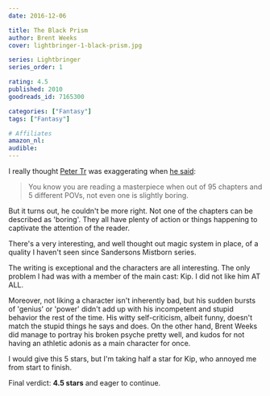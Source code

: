 ```yaml
---
date: 2016-12-06

title: The Black Prism
author: Brent Weeks
cover: lightbringer-1-black-prism.jpg

series: Lightbringer
series_order: 1

rating: 4.5
published: 2010
goodreads_id: 7165300

categories: ["Fantasy"]
tags: ["Fantasy"]

# Affiliates
amazon_nl: 
audible: 
---
```


I really thought [Peter Tr](https://www.goodreads.com/user/show/35342421-peter-tr) was exaggerating when [he said](https://www.goodreads.com/review/show/1560117792?book_show_action=false):

> You know you are reading a masterpiece when out of 95 chapters and 5 different POVs, not even one is slightly boring.
<!--more-->

But it turns out, he couldn't be more right. Not one of the chapters can be described as 'boring'. They all have plenty of action or things happening to captivate the attention of the reader.

There's a very interesting, and well thought out magic system in place, of a quality I haven't seen since Sandersons Mistborn series.

The writing is exceptional and the characters are all interesting. The only problem I had was with a member of the main cast: Kip. I did not like him AT ALL.

Moreover, not liking a character isn't inherently bad, but his sudden bursts of 'genius' or 'power' didn't add up with his incompetent and stupid behavior the rest of the time. His witty self-criticism, albeit funny, doesn't match the stupid things he says and does. On the other hand, Brent Weeks did manage to portray his broken psyche pretty well, and kudos for not having an athletic adonis as a main character for once.

I would give this 5 stars, but I'm taking half a star for Kip, who annoyed me from start to finish.

Final verdict: **4.5 stars** and eager to continue.
